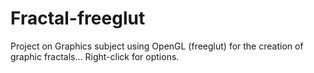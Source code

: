 # Fractal-freeglut
Project on Graphics subject using OpenGL (freeglut) for the creation of graphic fractals...  Right-click for options.
